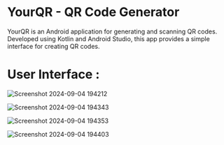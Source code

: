 # YourQR - QR Code Generator

YourQR is an Android application for generating and scanning QR codes. Developed using Kotlin and Android Studio, this app provides a simple interface for creating QR codes.

# User Interface :
![Screenshot 2024-09-04 194212](https://github.com/user-attachments/assets/a877f0f6-f2a2-4f65-93b2-20e6d92662f2)

![Screenshot 2024-09-04 194343](https://github.com/user-attachments/assets/2ea838b0-cda9-4795-9e58-73a99862438b)

![Screenshot 2024-09-04 194353](https://github.com/user-attachments/assets/0f4196e9-6f4f-42d8-b8b2-35a8b4765246)

![Screenshot 2024-09-04 194403](https://github.com/user-attachments/assets/f616ad11-b2e4-46c0-ad5a-958dbf31e524)
